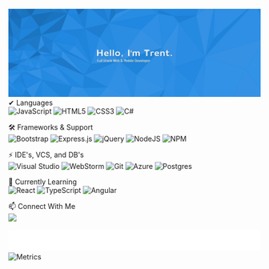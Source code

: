 <img src="githubReadMeBannerBackground.jpg"></img>
✔ Languages
<br/>
![JavaScript](https://img.shields.io/badge/javascript-%23323330.svg?style=flat-square&logo=javascript&logoColor=%23F7DF1E)
![HTML5](https://img.shields.io/badge/html5-%23E34F26.svg?style=flat-square&logo=html5&logoColor=white)
![CSS3](https://img.shields.io/badge/css3-%231572B6.svg?style=flat-square&logo=css3&logoColor=white)
![C#](https://img.shields.io/badge/c%23-%23239120.svg?style=flat-square&logo=c-sharp&logoColor=white)

🛠 Frameworks & Support
<br/>
![Bootstrap](https://img.shields.io/badge/bootstrap-%23563D7C.svg?style=flat-square&logo=bootstrap&logoColor=white)
![Express.js](https://img.shields.io/badge/express.js-%23404d59.svg?style=flat-square&logo=express&logoColor=%2361DAFB)
![jQuery](https://img.shields.io/badge/jquery-%230769AD.svg?style=flat-square&logo=jquery&logoColor=white)
![NodeJS](https://img.shields.io/badge/node.js-6DA55F?style=flat-square&logo=node.js&logoColor=white)
![NPM](https://img.shields.io/badge/NPM-%23000000.svg?style=flat-square&logo=npm&logoColor=white)
 
 ⚡ IDE's, VCS, and DB's
 <br/>
 ![Visual Studio](https://img.shields.io/badge/Visual%20Studio-5C2D91.svg?style=flat-square&logo=visual-studio&logoColor=white)
 ![WebStorm](https://img.shields.io/badge/webstorm-143?style=flat-square&logo=webstorm&logoColor=white&color=black)
 ![Git](https://img.shields.io/badge/git-%23F05033.svg?style=flat-square&logo=git&logoColor=white)
 ![Azure](https://img.shields.io/badge/azure-%230072C6.svg?style=flat-square&logo=azure-devops&logoColor=white)
 ![Postgres](https://img.shields.io/badge/postgres-%23316192.svg?style=flat-square&logo=postgresql&logoColor=white)
 
🌱 Currently Learning
<br/>
![React](https://img.shields.io/badge/react-%2320232a.svg?style=flat-square&logo=react&logoColor=%2361DAFB)
![TypeScript](https://img.shields.io/badge/typescript-%23007ACC.svg?style=flat-square&logo=typescript&logoColor=white)
![Angular](https://img.shields.io/badge/angular-%23DD0031.svg?style=flat-square&logo=angular&logoColor=white)

 📫 Connect With Me
 <br/>
 <a href="https://www.linkedin.com/in/trent-davis">
 <img src="https://img.shields.io/badge/Trent_Davis-%230077B5.svg?style=flat-square&logo=linkedin&logoColor=white">
 </a>
 
 ![Metrics](https://github.com/TrentD815/TrentD815/blob/main/github-metrics.svg)
 ![Metrics](https://github.com/TrentD815/TrentD815/blob/main/metrics.plugin.habits.svg)
 
<!--
### Hi there 👋
**TrentD815/TrentD815** is a ✨ _special_ ✨ repository because its `README.md` (this file) appears on your GitHub profile.

Here are some ideas to get you started:

- 🔭 I’m currently working on ...
- 🌱 I’m currently learning ...
- 👯 I’m looking to collaborate on ...
- 🤔 I’m looking for help with ...
- 💬 Ask me about ...
- 📫 How to reach me: ...
- 😄 Pronouns: ...
- ⚡ Fun fact: ...
-->
